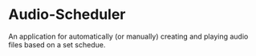 # Audio-Scheduler
An application for automatically (or manually) creating and playing audio files based on a set schedue.
